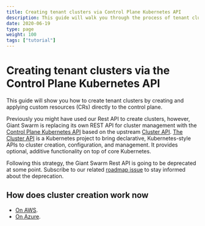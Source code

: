 ```yaml
---
title: Creating tenant clusters via Control Plane Kubernetes API
description: This guide will walk you through the process of tenant cluster creation via Control Plane Kubernetes.
date: 2020-06-19
type: page
weight: 100
tags: ["tutorial"]
---
```


# Creating tenant clusters via the Control Plane Kubernetes API

This guide will show you how to create tenant clusters by creating and applying custom resources (CRs) directly to the control plane.

Previously you might have used our Rest API to create clusters, however, Giant Swarm is replacing its own REST API for cluster management with the [Control Plane Kubernetes API](/api/#cp-k8s-api)  based on the upstream [Cluster API](https://cluster-api.sigs.k8s.io/).
[The Cluster API](https://cluster-api.sigs.k8s.io/) is a Kubernetes project to bring declarative, Kubernetes-style APIs to cluster creation, configuration, and management. It provides optional, additive functionality on top of core Kubernetes.

Following this strategy, the Giant Swarm Rest API is going to be deprecated at some point. Subscribe to our related [roadmap issue](https://github.com/giantswarm/roadmap/issues/90) to stay informed about the deprecation.

## How does cluster creation work now

- [On AWS](/guides/creating-clusters-via-crs/aws.md).
- [On Azure](/guides/creating-clusters-via-crs/azure.md).
